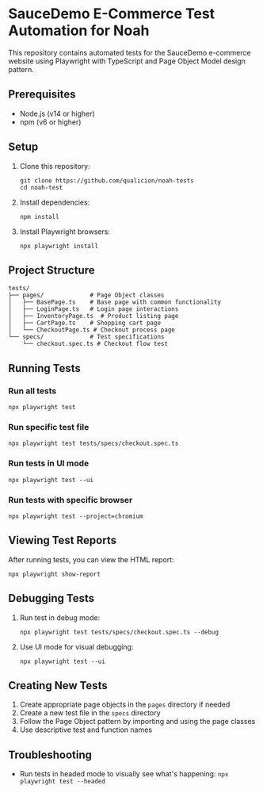 # SauceDemo E-Commerce Test Automation for Noah

This repository contains automated tests for the SauceDemo e-commerce website using Playwright with TypeScript and Page Object Model design pattern.

## Prerequisites

- Node.js (v14 or higher)
- npm (v6 or higher)

## Setup

1. Clone this repository:
   ```
   git clone https://github.com/qualicion/noah-tests
   cd noah-test
   ```

2. Install dependencies:
   ```
   npm install
   ```

3. Install Playwright browsers:
   ```
   npx playwright install
   ```

## Project Structure

```
tests/
├── pages/             # Page Object classes
│   ├── BasePage.ts    # Base page with common functionality
│   ├── LoginPage.ts   # Login page interactions
│   ├── InventoryPage.ts  # Product listing page
│   ├── CartPage.ts    # Shopping cart page
│   └── CheckoutPage.ts # Checkout process page
└── specs/             # Test specifications
    └── checkout.spec.ts # Checkout flow test
```

## Running Tests

### Run all tests

```
npx playwright test
```

### Run specific test file

```
npx playwright test tests/specs/checkout.spec.ts
```

### Run tests in UI mode

```
npx playwright test --ui
```

### Run tests with specific browser

```
npx playwright test --project=chromium
```

## Viewing Test Reports

After running tests, you can view the HTML report:

```
npx playwright show-report
```

## Debugging Tests

1. Run test in debug mode:
   ```
   npx playwright test tests/specs/checkout.spec.ts --debug
   ```

2. Use UI mode for visual debugging:
   ```
   npx playwright test --ui
   ```

## Creating New Tests

1. Create appropriate page objects in the `pages` directory if needed
2. Create a new test file in the `specs` directory
3. Follow the Page Object pattern by importing and using the page classes
4. Use descriptive test and function names


## Troubleshooting
- Run tests in headed mode to visually see what's happening: `npx playwright test --headed`
